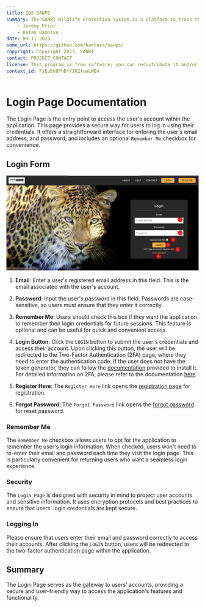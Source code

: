 ```yaml
---
title: IDS SAWPS
summary: The SANBI Wildlife Protection System is a platform to track the population levels of endangered wildlife.
    - Jeremy Prior
    - Ketan Bamniya
date: 09-11-2023
some_url: https://github.com/kartoza/sawps/
copyright: Copyright 2023, SANBI
contact: PROJECT_CONTACT
license: This program is free software; you can redistribute it and/or modify it under the terms of the GNU Affero General Public License as published by the Free Software Foundation; either version 3 of the License, or (at your option) any later version.
context_id: FsEuBo8PhBfYJK2fueLWE4
---
```


# Login Page Documentation

The Login Page is the entry point to access the user's account within the application. This page provides a secure way for users to log in using their credentials. It offers a straightforward interface for entering the user's email address, and password, and includes an optional `Remember Me` checkbox for convenience.

## Login Form

![Login Form](./img/login-page-1.png)

1. **Email**: Enter a user's registered email address in this field. This is the email associated with the user's account.

2. **Password**: Input the user's password in this field. Passwords are case-sensitive, so users must ensure that they enter it correctly.

3. **Remember Me**: Users should check this box if they want the application to remember their login credentials for future sessions. This feature is optional and can be useful for quick and convenient access.

4. **Login Button**: Click the `LOGIN` button to submit the user's credentials and access their account. Upon clicking this button, the user will be redirected to the Two-Factor Authentication (2FA) page, where they need to enter the authentication code. If the user does not have the token generator, they can follow the [documentation](../../quickstart/index) provided to install it. For detailed information on 2FA, please refer to the documentation [here](./login-2fa-page.md).

5. **Register Here**: The `Register Here` link opens the [registration page](../register/register-page.md) for registration.

6. **Forgot Password**: The `Forgot Password` link opens the [forgot password](forgot-password.md) for reset password.

### Remember Me

The `Remember Me` checkbox allows users to opt for the application to remember the user's login information. When checked, users won't need to re-enter their email and password each time they visit the login page. This is particularly convenient for returning users who want a seamless login experience.

### Security

The `Login Page` is designed with security in mind to protect user accounts and sensitive information. It uses encryption protocols and best practices to ensure that users' login credentials are kept secure.

### Logging In

Please ensure that users enter their email and password correctly to access their accounts. After clicking the `LOGIN` button, users will be redirected to the two-factor authentication page within the application.

## Summary
The Login Page serves as the gateway to users' accounts, providing a secure and user-friendly way to access the application's features and functionality.
